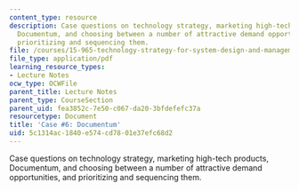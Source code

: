 ```yaml
---
content_type: resource
description: Case questions on technology strategy, marketing high-tech products,
  Documentum, and choosing between a number of attractive demand opportunities, and
  prioritizing and sequencing them.
file: /courses/15-965-technology-strategy-for-system-design-and-management-spring-2009/5c1314ac1840e574cd7801e37efc68d2_MIT15_965S09_case06.pdf
file_type: application/pdf
learning_resource_types:
- Lecture Notes
ocw_type: OCWFile
parent_title: Lecture Notes
parent_type: CourseSection
parent_uid: fea3852c-7e50-c067-da20-3bfdefefc37a
resourcetype: Document
title: 'Case #6: Documentum'
uid: 5c1314ac-1840-e574-cd78-01e37efc68d2
---
```

Case questions on technology strategy, marketing high-tech products, Documentum, and choosing between a number of attractive demand opportunities, and prioritizing and sequencing them.

